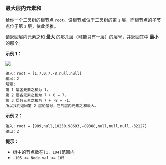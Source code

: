 ### 最大层内元素和 ###
给你一个二叉树的根节点 `root`。设根节点位于二叉树的第 `1` 层，而根节点的子节点位于第 `2` 层，依此类推。

请返回层内元素之和 **最大** 的那几层（可能只有一层）的层号，并返回其中 **最小** 的那个。



**示例 1：**

**![](https://assets.leetcode-cn.com/aliyun-lc-upload/uploads/2019/08/17/capture.jpeg)**

```
输入：root = [1,7,0,7,-8,null,null]
输出：2
解释：
第 1 层各元素之和为 1，
第 2 层各元素之和为 7 + 0 = 7，
第 3 层各元素之和为 7 + -8 = -1，
所以我们返回第 2 层的层号，它的层内元素之和最大。
```

**示例 2：**

```
输入：root = [989,null,10250,98693,-89388,null,null,null,-32127]
输出：2
```



**提示：**

* 树中的节点数在`[1, 104]`范围内
* `-105 <= Node.val <= 105`

